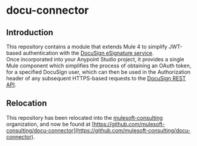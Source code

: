 # docu-connector
## Introduction

This repository contains a module that extends Mule 4 to simplify JWT-based authentication with the [DocuSign eSignature service](https://www.docusign.com/products/electronic-signature).  
Once incorporated into your Anypoint Studio project, it provides a single Mule component which simplifies the process of obtaining an OAuth token, for a specified DocuSign user, which can then be used in the Authorization header of any subsequent HTTPS-based requests to the [DocuSign REST API](https://developers.docusign.com/esign-rest-api).

## Relocation

This repository has been relocated into the [mulesoft-consulting](https://github.com/mulesoft-consulting/) organization, and now be found at [https://github.com/mulesoft-consulting/docu-connector](https://github.com/mulesoft-consulting/docu-connector).
